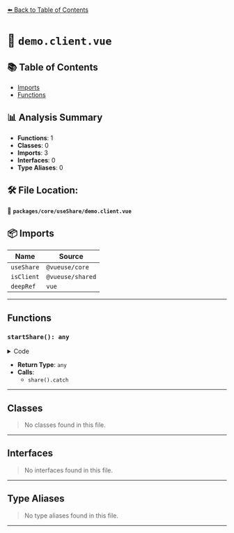 [⬅️ Back to Table of Contents](../../../index.md)

# 📄 `demo.client.vue`

## 📚 Table of Contents

- [Imports](#imports)
- [Functions](#functions)

## 📊 Analysis Summary

- **Functions**: 1
- **Classes**: 0
- **Imports**: 3
- **Interfaces**: 0
- **Type Aliases**: 0

## 🛠️ File Location:
📂 **`packages/core/useShare/demo.client.vue`**

## 📦 Imports

| Name | Source |
|------|--------|
| `useShare` | `@vueuse/core` |
| `isClient` | `@vueuse/shared` |
| `deepRef` | `vue` |


---

## Functions

### `startShare(): any`

<details><summary>Code</summary>

```ts
function startShare() {
  return share().catch(err => err)
}
```
</details>

- **Return Type**: `any`
- **Calls**:
  - `share().catch`

---

## Classes

> No classes found in this file.


---

## Interfaces

> No interfaces found in this file.


---

## Type Aliases

> No type aliases found in this file.


---